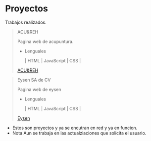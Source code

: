 # Proyectos

Trabajos realizados.

> ACU&REH
>
> Pagina web de acupuntura.
>
>   * Lenguales
>
>       | HTML | JavaScript | CSS |
>
>[ACU&REH](https://acupunturayrehabilitacion.com/ "ACU&REH")

> Eysen SA de CV
>
>Pagina web de eysen
>
> * Lenguales
>
>   | HTML | JavaScript | CSS |
>
> [Eysen](https://eysen.mx/ "eysen")

* Estos son proyectos y ya se encutran en red y ya en funcion.
* Nota Aun se trabaja en las actualziaciones que solicita el usuario.
